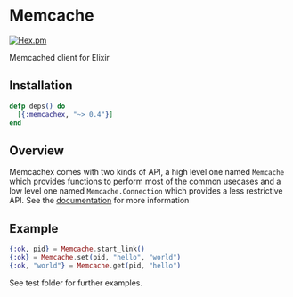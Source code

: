 # Memcache

[![Hex.pm](https://img.shields.io/hexpm/v/memcachex.svg)](https://hex.pm/packages/memcachex)

Memcached client for Elixir

## Installation

```elixir
defp deps() do
  [{:memcachex, "~> 0.4"}]
end
```

## Overview

Memcachex comes with two kinds of API, a high level one named
`Memcache` which provides functions to perform most of the common
usecases and a low level one named `Memcache.Connection` which
provides a less restrictive API. See the
[documentation](https://hexdocs.pm/memcachex) for more information

## Example

```elixir
{:ok, pid} = Memcache.start_link()
{:ok} = Memcache.set(pid, "hello", "world")
{:ok, "world"} = Memcache.get(pid, "hello")
```

See test folder for further examples.

